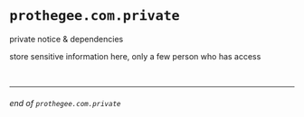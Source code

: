 # `prothegee.com.private`

private notice & dependencies

store sensitive information here, only a few person who has access

<br>

---

###### end of `prothegee.com.private`
